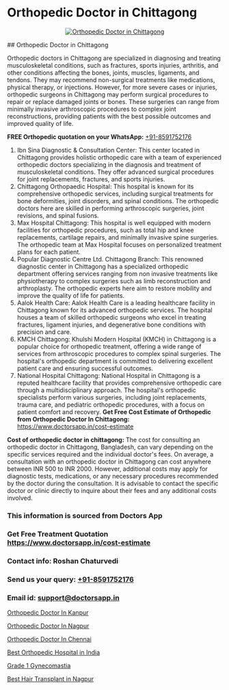 # Orthopedic Doctor in Chittagong

<p align="center">
  <a href="https://doctorsapp.in/uploads/treatment_image/total%20knee%20replacement.jpg">
    <img src="https://doctorsapp.in/treatment/knee-replacement" alt="Orthopedic Doctor in Chittagong">
  </a>
</p>
## Orthopedic Doctor in Chittagong

Orthopedic doctors in Chittagong are specialized in diagnosing and treating musculoskeletal conditions, such as fractures, sports injuries, arthritis, and other conditions affecting the bones, joints, muscles, ligaments, and tendons. They may recommend non-surgical treatments like medications, physical therapy, or injections. However, for more severe cases or injuries, orthopedic surgeons in Chittagong may perform surgical procedures to repair or replace damaged joints or bones. These surgeries can range from minimally invasive arthroscopic procedures to complex joint reconstructions, providing patients with the best possible outcomes and improved quality of life.

**FREE Orthopedic quotation on your WhatsApp:**  [+91-8591752176](https://api.whatsapp.com/send?phone=8591752176)

1) Ibn Sina Diagnostic & Consultation Center: This center located in Chittagong provides holistic orthopedic care with a team of experienced orthopedic doctors specializing in the diagnosis and treatment of musculoskeletal conditions. They offer advanced surgical procedures for joint replacements, fractures, and sports injuries.
2) Chittagong Orthopaedic Hospital: This hospital is known for its comprehensive orthopedic services, including surgical treatments for bone deformities, joint disorders, and spinal conditions. The orthopedic doctors here are skilled in performing arthroscopic surgeries, joint revisions, and spinal fusions.
3) Max Hospital Chittagong: This hospital is well equipped with modern facilities for orthopedic procedures, such as total hip and knee replacements, cartilage repairs, and minimally invasive spine surgeries. The orthopedic team at Max Hospital focuses on personalized treatment plans for each patient.
4) Popular Diagnostic Centre Ltd.   Chittagong Branch: This renowned diagnostic center in Chittagong has a specialized orthopedic department offering services ranging from non invasive treatments like physiotherapy to complex surgeries such as limb reconstruction and arthroplasty. The orthopedic experts here aim to restore mobility and improve the quality of life for patients.
5) Aalok Health Care: Aalok Health Care is a leading healthcare facility in Chittagong known for its advanced orthopedic services. The hospital houses a team of skilled orthopedic surgeons who excel in treating fractures, ligament injuries, and degenerative bone conditions with precision and care.
6) KMCH Chittagong: Khulshi Modern Hospital (KMCH) in Chittagong is a popular choice for orthopedic treatment, offering a wide range of services from arthroscopic procedures to complex spinal surgeries. The hospital's orthopedic department is committed to delivering excellent patient care and ensuring successful outcomes.
7) National Hospital Chittagong: National Hospital in Chittagong is a reputed healthcare facility that provides comprehensive orthopedic care through a multidisciplinary approach. The hospital's orthopedic specialists perform various surgeries, including joint replacements, trauma care, and pediatric orthopedic procedures, with a focus on patient comfort and recovery.
**Get Free Cost Estimate of Orthopedic from Orthopedic Doctor In Chittagong:** https://www.doctorsapp.in/cost-estimate

**Cost of orthopedic doctor in chittagong:**
The cost for consulting an orthopedic doctor in Chittagong, Bangladesh, can vary depending on the specific services required and the individual doctor's fees. On average, a consultation with an orthopedic doctor in Chittagong can cost anywhere between INR 500 to INR 2000. However, additional costs may apply for diagnostic tests, medications, or any necessary procedures recommended by the doctor during the consultation. It is advisable to contact the specific doctor or clinic directly to inquire about their fees and any additional costs involved.

### This information is sourced from Doctors App 
### Get Free Treatment Quotation https://www.doctorsapp.in/cost-estimate
### Contact info: Roshan Chaturvedi 
### Send us your query: [+91-8591752176](https://api.whatsapp.com/send?phone=8591752176) 
### Email id: support@doctorsapp.in

[Orthopedic Doctor In Kanpur](https://www.linkedin.com/pulse/orthopedic-doctor-kanpur-doctorsapp-united-arab-emirates-dytze?trackingId=w5AOk10qleqiyXY7RfP8wA%3D%3D&lipi=urn%3Ali%3Apage%3Ad_flagship3_company_admin%3BSXrbBuk4SwWZ8nIcZ2zSvw%3D%3D)

[Orthopedic Doctor In Nagpur](https://www.linkedin.com/pulse/orthopedic-doctor-nagpur-doctorsapp-dhaka-bslfe?trackingId=hVrnYy2ZDQgOSMCNJ0ZSdg%3D%3D&lipi=urn%3Ali%3Apage%3Ad_flagship3_company_admin%3Bo%2BosOGJBSO63YocmsfjAZA%3D%3D)

[Orthopedic Doctor In Chennai](https://medium.com/@manish632504/orthopedic-doctor-in-chennai-068b4531fa11)

[Best Orthopedic Hospital in India](https://medium.com/@akashbhatt14/best-orthopedic-hospital-in-india-0b8b7e054384)

[Grade 1 Gynecomastia](https://doctors-apps.github.io/doctorsapp/grade-1-gynecomastia)

[Best Hair Transplant in Nagpur](https://doctors-apps.github.io/doctorsapp/best-hair-transplant-in-nagpur)

